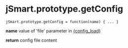# jSmart.prototype.getConfig #

```
jSmart.prototype.getConfig = function(name) { ... }
```

**name**  value of 'file' parameter in [{config\_load}](config_load.md)

**return** config file content